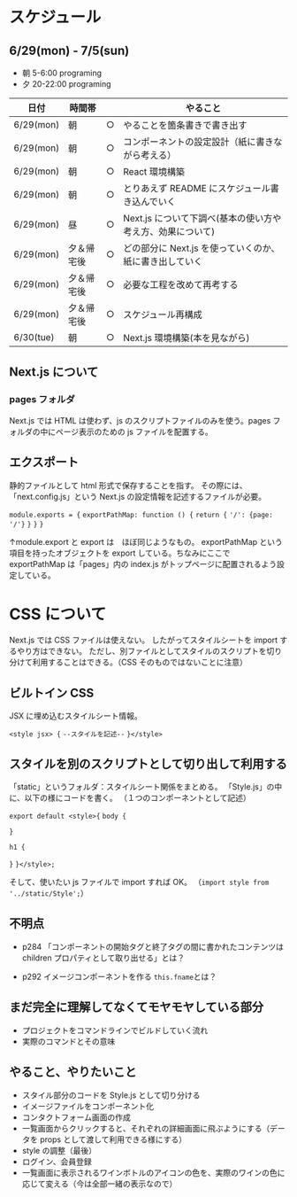 # スケジュール

## 6/29(mon) - 7/5(sun)

- 朝 5-6:00 programing
- 夕 20-22:00 programing

| 日付      | 時間帯     |     | やること                                                   |
| --------- | ---------- | --- | ---------------------------------------------------------- |
| 6/29(mon) | 朝         | ○   | やることを箇条書きで書き出す                               |
| 6/29(mon) | 朝         | ○   | コンポーネントの設定設計（紙に書きながら考える）           |
| 6/29(mon) | 朝         | ○   | React 環境構築                                             |
| 6/29(mon) | 朝         | ○   | とりあえず README にスケジュール書き込んでいく             |
| 6/29(mon) | 昼         | ○   | Next.js について下調べ(基本の使い方や考え方、効果について) |
| 6/29(mon) | 夕＆帰宅後 | ○   | どの部分に Next.js を使っていくのか、紙に書き出していく    |
| 6/29(mon) | 夕＆帰宅後 | ○   | 必要な工程を改めて再考する                                 |
| 6/29(mon) | 夕＆帰宅後 | ○   | スケジュール再構成                                         |
| 6/30(tue) | 朝         | ○   | Next.js 環境構築(本を見ながら)                             |

## Next.js について

### pages フォルダ

Next.js では HTML は使わず、js のスクリプトファイルのみを使う。pages フォルダの中にページ表示のための js ファイルを配置する。

## エクスポート

静的ファイルとして html 形式で保存することを指す。
その際には、「next.config.js」という Next.js の設定情報を記述するファイルが必要。

`module.exports = {`
`exportPathMap: function () {`
`return {`
`'/': {page: '/'}`
`}`
`}`
`}`

↑module.export と export は　ほぼ同じようなもの。
exportPathMap という項目を持ったオブジェクトを export している。ちなみにここで exportPathMap は「pages」内の index.js がトップページに配置されるよう設定している。

# CSS について

Next.js では CSS ファイルは使えない。
したがってスタイルシートを import するやり方はできない。
ただし、別ファイルとしてスタイルのスクリプトを切り分けて利用することはできる。（CSS そのものではないことに注意）

## ビルトイン CSS

JSX に埋め込むスタイルシート情報。

`<style jsx> {`
`--スタイルを記述--`
`}</style>`

## スタイルを別のスクリプトとして切り出して利用する

「static」というフォルダ：スタイルシート関係をまとめる。
「Style.js」の中に、以下の様にコードを書く。
（１つのコンポーネントとして記述）

`export default <style>{`
`body {`

`}`

`h1 {`

`}`
`}</style>;`

そして、使いたい js ファイルで import すれば OK。
（`import style from '../static/Style';`）

## 不明点

- p284 「コンポーネントの開始タグと終了タグの間に書かれたコンテンツは children プロパティとして取り出せる」とは？

- p292 イメージコンポーネントを作る
  `this.fname`とは？

## まだ完全に理解してなくてモヤモヤしている部分

- プロジェクトをコマンドラインでビルドしていく流れ
- 実際のコマンドとその意味

## やること、やりたいこと

- スタイル部分のコードを Style.js として切り分ける
- イメージファイルをコンポーネント化
- コンタクトフォーム画面の作成
- 一覧画面からクリックすると、それぞれの詳細画面に飛ぶようにする（データを props として渡して利用できる様にする）
- style の調整（最後）
- ログイン、会員登録
- 一覧画面に表示されるワインボトルのアイコンの色を、実際のワインの色に応じて変える（今は全部一緒の表示なので）
